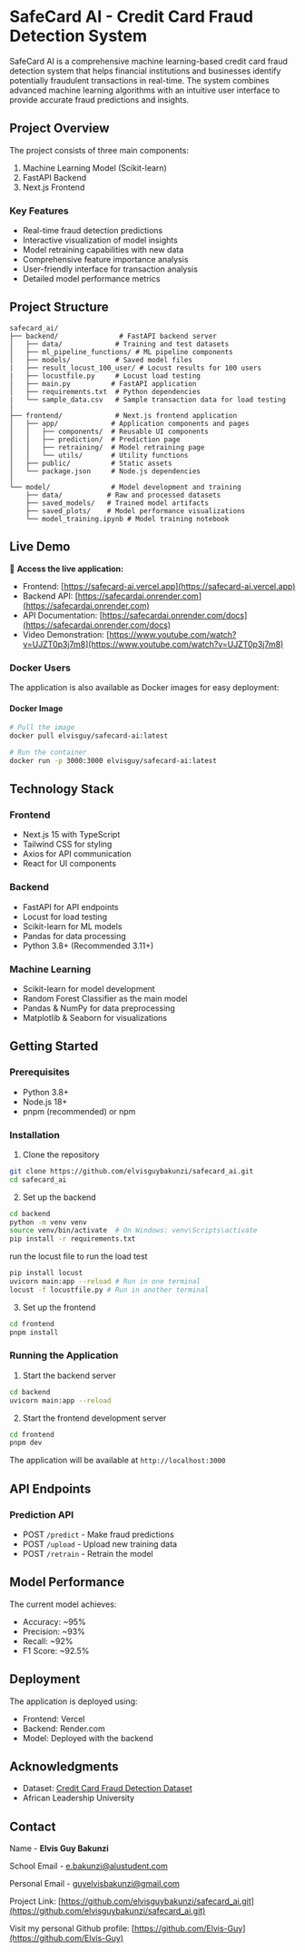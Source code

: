 # SafeCard AI - Credit Card Fraud Detection System

SafeCard AI is a comprehensive machine learning-based credit card fraud detection system that helps financial institutions and businesses identify potentially fraudulent transactions in real-time. The system combines advanced machine learning algorithms with an intuitive user interface to provide accurate fraud predictions and insights.

## Project Overview

The project consists of three main components:
1. Machine Learning Model (Scikit-learn)
2. FastAPI Backend
3. Next.js Frontend

### Key Features

- Real-time fraud detection predictions
- Interactive visualization of model insights
- Model retraining capabilities with new data
- Comprehensive feature importance analysis
- User-friendly interface for transaction analysis
- Detailed model performance metrics

## Project Structure

```
safecard_ai/
├── backend/               # FastAPI backend server
│   ├── data/             # Training and test datasets
│   ├── ml_pipeline_functions/ # ML pipeline components
│   ├── models/           # Saved model files
|   ├── result_locust_100_user/ # Locust results for 100 users
|   ├── locustfile.py     # Locust load testing
│   ├── main.py          # FastAPI application
│   ├── requirements.txt  # Python dependencies
|   └── sample_data.csv   # Sample transaction data for load testing
│
├── frontend/             # Next.js frontend application
│   ├── app/             # Application components and pages
│   │   ├── components/  # Reusable UI components
│   │   ├── prediction/  # Prediction page
│   │   ├── retraining/  # Model retraining page
│   │   └── utils/       # Utility functions
│   ├── public/          # Static assets
│   └── package.json     # Node.js dependencies
│
└── model/               # Model development and training
    ├── data/           # Raw and processed datasets
    ├── saved_models/   # Trained model artifacts
    ├── saved_plots/    # Model performance visualizations
    └── model_training.ipynb # Model training notebook
```

## Live Demo

🚀 **Access the live application:**
- Frontend: [https://safecard-ai.vercel.app](https://safecard-ai.vercel.app)
- Backend API: [https://safecardai.onrender.com](https://safecardai.onrender.com)
- API Documentation: [https://safecardai.onrender.com/docs](https://safecardai.onrender.com/docs)
- Video Demonstration: [https://www.youtube.com/watch?v=UJZT0p3j7m8](https://www.youtube.com/watch?v=UJZT0p3j7m8)

### Docker Users

The application is also available as Docker images for easy deployment:

#### Docker Image
```bash
# Pull the image
docker pull elvisguy/safecard-ai:latest

# Run the container
docker run -p 3000:3000 elvisguy/safecard-ai:latest
```


## Technology Stack

### Frontend
- Next.js 15 with TypeScript
- Tailwind CSS for styling
- Axios for API communication
- React for UI components

### Backend
- FastAPI for API endpoints
- Locust for load testing
- Scikit-learn for ML models
- Pandas for data processing
- Python 3.8+ (Recommended 3.11+)

### Machine Learning
- Scikit-learn for model development
- Random Forest Classifier as the main model
- Pandas & NumPy for data preprocessing
- Matplotlib & Seaborn for visualizations

## Getting Started

### Prerequisites
- Python 3.8+
- Node.js 18+
- pnpm (recommended) or npm

### Installation

1. Clone the repository
```bash
git clone https://github.com/elvisguybakunzi/safecard_ai.git
cd safecard_ai
```

2. Set up the backend
```bash
cd backend
python -m venv venv
source venv/bin/activate  # On Windows: venv\Scripts\activate
pip install -r requirements.txt
```

run the locust file to run the load test

```bash
pip install locust
uvicorn main:app --reload # Run in one terminal
locust -f locustfile.py # Run in another terminal
```

3. Set up the frontend
```bash
cd frontend
pnpm install
```

### Running the Application

1. Start the backend server
```bash
cd backend
uvicorn main:app --reload
```

2. Start the frontend development server
```bash
cd frontend
pnpm dev
```

The application will be available at `http://localhost:3000`

## API Endpoints

### Prediction API
- POST `/predict` - Make fraud predictions
- POST `/upload` - Upload new training data
- POST `/retrain` - Retrain the model

## Model Performance

The current model achieves:
- Accuracy: ~95%
- Precision: ~93%
- Recall: ~92%
- F1 Score: ~92.5%

## Deployment

The application is deployed using:
- Frontend: Vercel
- Backend: Render.com
- Model: Deployed with the backend

## Acknowledgments

- Dataset: [Credit Card Fraud Detection Dataset](https://www.kaggle.com/datasets/dhanushnarayananr/credit-card-fraud)
- African Leadership University

## Contact

 Name - **Elvis Guy Bakunzi**

 School Email - [e.bakunzi@alustudent.com](mailto:e.bakunzi@alustudent.com)
 
 Personal Email - [guyelvisbakunzi@gmail.com](mailto:guyelvisbakunzi@gmail.com)

Project Link: [https://github.com/elvisguybakunzi/safecard_ai.git](https://github.com/elvisguybakunzi/safecard_ai.git)

Visit my personal Github profile: [https://github.com/Elvis-Guy](https://github.com/Elvis-Guy)  